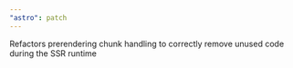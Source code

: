 ```yaml
---
"astro": patch
---
```


Refactors prerendering chunk handling to correctly remove unused code during the SSR runtime
